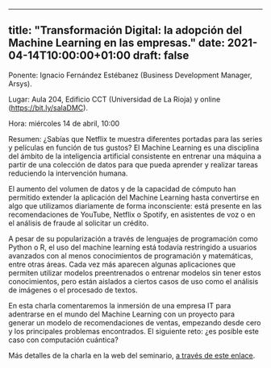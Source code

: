 
---
title: "Transformación Digital: la adopción del Machine Learning en las empresas."
date: 2021-04-14T10:00:00+01:00
draft: false
---

Ponente: Ignacio Fernández Estébanez (Business Development Manager, Arsys).

Lugar: Aula 204, Edificio CCT (Universidad de La Rioja) y online (<a href="https://bit.ly/salaDMC">https://bit.ly/salaDMC</a>).

Hora: miércoles 14 de abril, 10:00

Resumen: ¿Sabías que Netflix te muestra diferentes portadas para las series y películas en función de tus gustos? El Machine Learning es una disciplina del ámbito de la inteligencia artificial consistente en entrenar una máquina a partir de una colección de datos para que pueda aprender y realizar tareas reduciendo la intervención humana.

El aumento del volumen de datos y de la capacidad de cómputo han permitido extender la aplicación del Machine Learning hasta convertirse en algo que utilizamos diariamente de forma inconsciente: está presente en las recomendaciones de YouTube, Netflix o Spotify, en asistentes de voz o en el análisis de fraude al solicitar un crédito.

A pesar de su popularización a través de lenguajes de programación como Python o R, el uso del machine learning está todavía restringido a usuarios avanzados con al menos conocimientos de programación y matemáticas, entre otras áreas. Cada vez más aparecen algunas aplicaciones que permiten utilizar modelos preentrenados o entrenar modelos sin tener estos conocimientos, pero están aislados a ciertos casos de uso como el análisis de imágenes o el procesado de textos.

En esta charla comentaremos la inmersión de una empresa IT para adentrarse en el mundo del Machine Learning con un proyecto para generar un modelo de recomendaciones de ventas, empezando desde cero y los principales problemas encontrados. El siguiente reto: ¿es posible este caso con computación cuántica? 

<!--more-->

Más detalles de la charla en la web del seminario, <a href="https://seminariomirianandres.unirioja.es/2021/04/14/transformacion-digital-la-adopcion-del-machine-learning-en-las-empresas/">a través de este enlace</a>.
